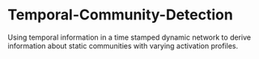 # Temporal-Community-Detection
Using temporal information in a time stamped dynamic network to derive information about static communities with varying activation profiles.
